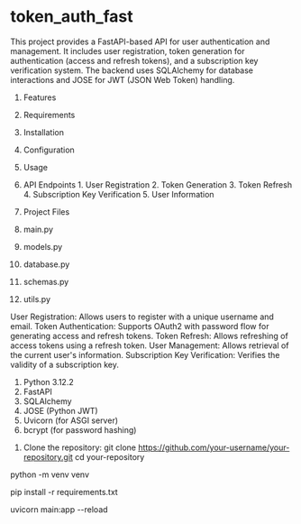 # token_auth_fast
<!-- APIs to validate token using FastAPI -->


<!-- FastAPI Authentication and User Management. -->

This project provides a FastAPI-based API for user authentication and management.
It includes user registration, token generation for authentication (access and refresh tokens), and a  subscription key verification system.
 The backend uses SQLAlchemy for database interactions and JOSE for JWT (JSON Web Token) handling.

 <!-- Table of Contents: -->
 <!-- FastAPI Authentication and User Management.. -->
 1.  Features
 2.  Requirements
 3.  Installation
 4.  Configuration
 4.  Usage
 5.  API Endpoints
    1. User Registration
    2. Token Generation
    3. Token Refresh
    4. Subscription Key Verification
    5. User Information

6.  Project Files
   1. main.py
   2. models.py
   3. database.py
   4. schemas.py
   5. utils.py

<!-- Features -->
User Registration:    Allows users to register with a unique username and email.
Token Authentication: Supports OAuth2 with password flow for generating access and refresh tokens.
Token Refresh:        Allows refreshing of access tokens using a refresh token.
User Management:      Allows retrieval of the current user's information.
Subscription
Key Verification:     Verifies the validity of a subscription key.


<!-- Requirements -->

1. Python 3.12.2
2. FastAPI
3. SQLAlchemy
4. JOSE (Python JWT)
5. Uvicorn (for ASGI server)
6. bcrypt (for password hashing)



<!-- 1. Installation -->
1. Clone the repository:
git clone https://github.com/your-username/your-repository.git
cd your-repository

<!-- 2. Create a virtual environment: -->
python -m venv venv

<!-- 3. Install the dependencies: -->
pip install -r requirements.txt

<!-- Usage -->
uvicorn main:app --reload
